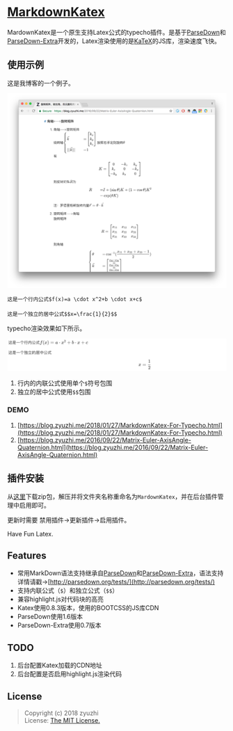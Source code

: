# [MarkdownKatex](https://github.com/zyuzhi/MarkdownKatex-typecho)

MardownKatex是一个原生支持Latex公式的typecho插件。是基于[ParseDown](https://github.com/erusev/parsedown)和[ParseDown-Extra](https://github.com/erusev/parsedown-extra)开发的，Latex渲染使用的是[KaTeX](https://github.com/Khan/KaTeX)的JS库，渲染速度飞快。

## 使用示例

这是我博客的一个例子。

![MarkdownKatexDemoBlog.png][1]

```md
这是一个行内公式$f(x)=a \cdot x^2+b \cdot x+c$

这是一个独立的居中公式$$x=\frac{1}{2}$$
```

typecho渲染效果如下所示。

![MarkdownKatexDemo.png][2]

1. 行内的内联公式使用单个`$`符号包围
2. 独立的居中公式使用`$$`包围

### DEMO

1. [https://blog.zyuzhi.me/2018/01/27/MarkdownKatex-For-Typecho.html](https://blog.zyuzhi.me/2018/01/27/MarkdownKatex-For-Typecho.html)
2. [https://blog.zyuzhi.me/2016/09/22/Matrix-Euler-AxisAngle-Quaternion.html](https://blog.zyuzhi.me/2016/09/22/Matrix-Euler-AxisAngle-Quaternion.html)

## 插件安装

从[这里](https://github.com/zyuzhi/MarkdownKatex-typecho/archive/master.zip)下载zip包，解压并将文件夹名称重命名为`MardownKatex`，并在后台插件管理中启用即可。

更新时需要 禁用插件→更新插件→启用插件。

Have Fun Latex.

## Features
- 常用MarkDown语法支持继承自[ParseDown](https://github.com/erusev/parsedown)和[ParseDown-Extra](https://github.com/erusev/parsedown-extra)，语法支持详情请戳→[http://parsedown.org/tests/](http://parsedown.org/tests/)
- 支持内联公式（`$`）和独立公式（`$$`）
- 兼容highlight.js对代码块的高亮
- Katex使用0.8.3版本，使用的BOOTCSS的JS库CDN
- ParseDown使用1.6版本
- ParseDown-Extra使用0.7版本

## TODO
1. 后台配置Katex加载的CDN地址
2. 后台配置是否启用highlight.js渲染代码

## License
> Copyright (c) 2018 zyuzhi  
> License: [The MIT License.](https://github.com/zyuzhi/MarkdownKatex-typecho/blob/master/LICENSE)

[1]: https://github.com/zyuzhi/MarkdownKatex-typecho/raw/master/MarkdownKatexDemoBlog.png
[2]: https://github.com/zyuzhi/MarkdownKatex-typecho/raw/master/MardownKatexDemo.png